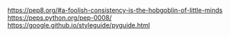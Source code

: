 https://pep8.org/#a-foolish-consistency-is-the-hobgoblin-of-little-minds
https://peps.python.org/pep-0008/
https://google.github.io/styleguide/pyguide.html